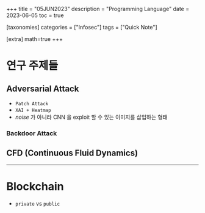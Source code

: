 +++
title = "05JUN2023"
description = "Programming Language"
date = 2023-06-05
toc = true

[taxonomies]
categories = ["Infosec"]
tags = ["Quick Note"]

[extra]
math=true
+++

# 연구 주제들
## Adversarial Attack
- `Patch Attack`
- `XAI + Heatmap`
- *noise* 가 아니라 CNN 을 exploit 할 수 있는 이미지를 삽입하는 형태

### Backdoor Attack

## CFD (Continuous Fluid Dynamics)

---

# Blockchain
- `private` vs `public`

